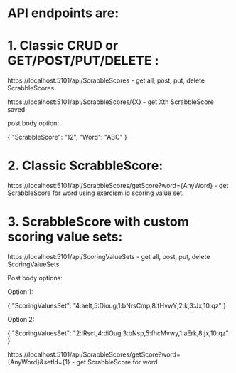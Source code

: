# API endpoints are:

# 1. Classic CRUD or GET/POST/PUT/DELETE :

https://localhost:5101/api/ScrabbleScores        - get all, post, put, delete ScrabbleScores

https://localhost:5101/api/ScrabbleScores/{X}      - get Xth ScrabbleScore saved

post body option:

{
  "ScrabbleScore": "12",
  "Word": "ABC"
}


# 2. Classic ScrabbleScore:

https://localhost:5101/api/ScrabbleScores/getScore?word={AnyWord}      - get ScrabbleScore for word using exercism.io scoring value set.



# 3. ScrabbleScore with custom scoring value sets:

https://localhost:5101/api/ScoringValueSets        - get all, post, put, delete ScoringValueSets

Post body options:

Option 1:

{
	"ScoringValuesSet": "4:aelt,5:Dioug,1:bNrsCmp,8:fHvwY,2:k,3:Jx,10:qz"
}

Option 2:

{
	"ScoringValuesSet": "2:lRsct,4:diOug,3:bNsp,5:fhcMvwy,1:aErk,8:jx,10:qz"
}

https://localhost:5101/api/ScrabbleScores/getScore?word={AnyWord}&setId={1}   - get ScrabbleScore for word
